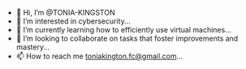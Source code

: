 - 👋 Hi, I’m @TONIA-KINGSTON
- 👀 I’m interested in cybersecurity...
- 🌱 I’m currently learning how to efficiently use virtual machines...
- 💞️ I’m looking to collaborate on tasks that foster improvements and mastery...
- 📫 How to reach me toniakington.fc@gmail.com...

<!---
TONIA-KINGSTON/TONIA-KINGSTON is a ✨ special ✨ repository because its `READ
ME.md` (this file) appears on your GitHub profile.
You can click the Preview link to take a look at your changes.
--->
